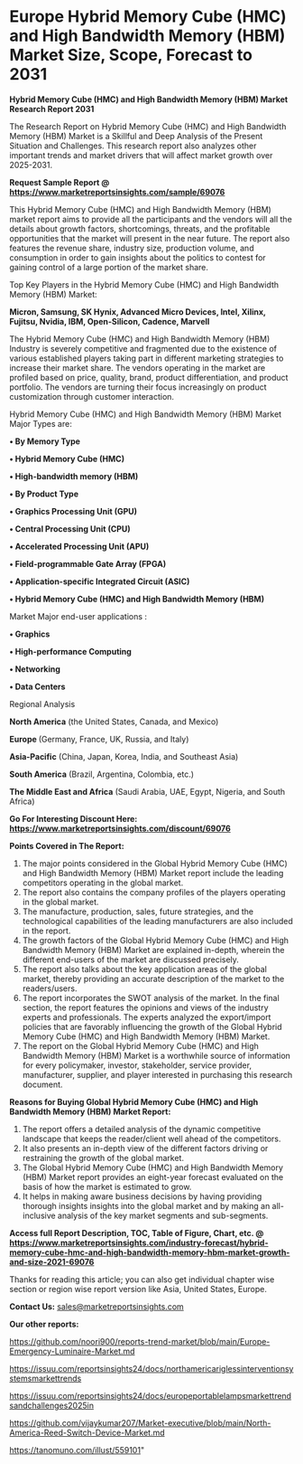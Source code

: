 # Europe Hybrid Memory Cube (HMC) and High Bandwidth Memory (HBM) Market Size, Scope, Forecast to 2031

<strong>Hybrid Memory Cube (HMC) and High Bandwidth Memory (HBM) Market Research Report 2031</strong>

The Research Report on Hybrid Memory Cube (HMC) and High Bandwidth Memory (HBM) Market is a Skillful and Deep Analysis of the Present Situation and Challenges. This research report also analyzes other important trends and market drivers that will affect market growth over 2025-2031.

<strong>Request Sample Report @ <a href=https://www.marketreportsinsights.com/sample/69076>https://www.marketreportsinsights.com/sample/69076</a></strong>

This Hybrid Memory Cube (HMC) and High Bandwidth Memory (HBM) market report aims to provide all the participants and the vendors will all the details about growth factors, shortcomings, threats, and the profitable opportunities that the market will present in the near future. The report also features the revenue share, industry size, production volume, and consumption in order to gain insights about the politics to contest for gaining control of a large portion of the market share.

Top Key Players in the Hybrid Memory Cube (HMC) and High Bandwidth Memory (HBM) Market:

<strong>Micron, Samsung, SK Hynix, Advanced Micro Devices, Intel, Xilinx, Fujitsu, Nvidia, IBM, Open-Silicon, Cadence, Marvell</strong>

The Hybrid Memory Cube (HMC) and High Bandwidth Memory (HBM) Industry is severely competitive and fragmented due to the existence of various established players taking part in different marketing strategies to increase their market share. The vendors operating in the market are profiled based on price, quality, brand, product differentiation, and product portfolio. The vendors are turning their focus increasingly on product customization through customer interaction.

Hybrid Memory Cube (HMC) and High Bandwidth Memory (HBM) Market Major Types are:

<strong>• By Memory Type

• Hybrid Memory Cube (HMC)

• High-bandwidth memory (HBM)

• By Product Type

• Graphics Processing Unit (GPU)

• Central Processing Unit (CPU)

• Accelerated Processing Unit (APU)

• Field-programmable Gate Array (FPGA)

• Application-specific Integrated Circuit (ASIC)

• Hybrid Memory Cube (HMC) and High Bandwidth Memory (HBM)</strong>

Market Major end-user applications :

<strong>• Graphics

• High-performance Computing

• Networking

• Data Centers</strong>

Regional Analysis

</u><strong><b>North America</b></strong> (the United States, Canada, and Mexico)

<strong><b>Europe </b></strong>(Germany, France, UK, Russia, and Italy)

<strong><b>Asia-Pacific</b></strong> (China, Japan, Korea, India, and Southeast Asia)

<strong><b>South America</b></strong> (Brazil, Argentina, Colombia, etc.)

<strong><b>The Middle East and Africa</b></strong> (Saudi Arabia, UAE, Egypt, Nigeria, and South Africa)

<strong>Go For Interesting Discount Here: <a href=https://www.marketreportsinsights.com/discount/69076>https://www.marketreportsinsights.com/discount/69076</a></strong>

<strong>Points Covered in The Report:</strong>
<ol>
  <li>The major points considered in the Global Hybrid Memory Cube (HMC) and High Bandwidth Memory (HBM) Market report include the leading competitors operating in the global market.</li>
  <li>The report also contains the company profiles of the players operating in the global market.</li>
  <li>The manufacture, production, sales, future strategies, and the technological capabilities of the leading manufacturers are also included in the report.</li>
  <li>The growth factors of the Global Hybrid Memory Cube (HMC) and High Bandwidth Memory (HBM) Market are explained in-depth, wherein the different end-users of the market are discussed precisely.</li>
  <li>The report also talks about the key application areas of the global market, thereby providing an accurate description of the market to the readers/users.</li>
  <li>The report incorporates the SWOT analysis of the market. In the final section, the report features the opinions and views of the industry experts and professionals. The experts analyzed the export/import policies that are favorably influencing the growth of the Global Hybrid Memory Cube (HMC) and High Bandwidth Memory (HBM) Market.</li>
  <li>The report on the Global Hybrid Memory Cube (HMC) and High Bandwidth Memory (HBM) Market is a worthwhile source of information for every policymaker, investor, stakeholder, service provider, manufacturer, supplier, and player interested in purchasing this research document.</li>
</ol>
<strong>Reasons for Buying Global Hybrid Memory Cube (HMC) and High Bandwidth Memory (HBM) Market Report:</strong>

<ol>
  <li>The report offers a detailed analysis of the dynamic competitive landscape that keeps the reader/client well ahead of the competitors.</li>
  <li>It also presents an in-depth view of the different factors driving or restraining the growth of the global market.</li>
  <li>The Global Hybrid Memory Cube (HMC) and High Bandwidth Memory (HBM) Market report provides an eight-year forecast evaluated on the basis of how the market is estimated to grow.</li>
  <li>It helps in making aware business decisions by having providing thorough insights insights into the global market and by making an all-inclusive analysis of the key market segments and sub-segments.</li>
</ol>
<strong>Access full Report Description, TOC, Table of Figure, Chart, etc. @ <a href=https://www.marketreportsinsights.com/industry-forecast/hybrid-memory-cube-hmc-and-high-bandwidth-memory-hbm-market-growth-and-size-2021-69076>https://www.marketreportsinsights.com/industry-forecast/hybrid-memory-cube-hmc-and-high-bandwidth-memory-hbm-market-growth-and-size-2021-69076</a></strong>


Thanks for reading this article; you can also get individual chapter wise section or region wise report version like Asia, United States, Europe.

<strong>Contact Us:</strong>
sales@marketreportsinsights.com

<strong>Our other reports:</strong>

<a href=https://github.com/noori900/reports-trend-market/blob/main/Europe-Emergency-Luminaire-Market.md>https://github.com/noori900/reports-trend-market/blob/main/Europe-Emergency-Luminaire-Market.md</a>

<a href=https://issuu.com/reportsinsights24/docs/northamericariglessinterventionsystemsmarkettrends>https://issuu.com/reportsinsights24/docs/northamericariglessinterventionsystemsmarkettrends</a>

<a href=https://issuu.com/reportsinsights24/docs/europeportablelampsmarkettrendsandchallenges2025in>https://issuu.com/reportsinsights24/docs/europeportablelampsmarkettrendsandchallenges2025in</a>

<a href=https://github.com/vijaykumar207/Market-executive/blob/main/North-America-Reed-Switch-Device-Market.md>https://github.com/vijaykumar207/Market-executive/blob/main/North-America-Reed-Switch-Device-Market.md</a>

<a href=https://tanomuno.com/illust/559101>https://tanomuno.com/illust/559101</a>"
